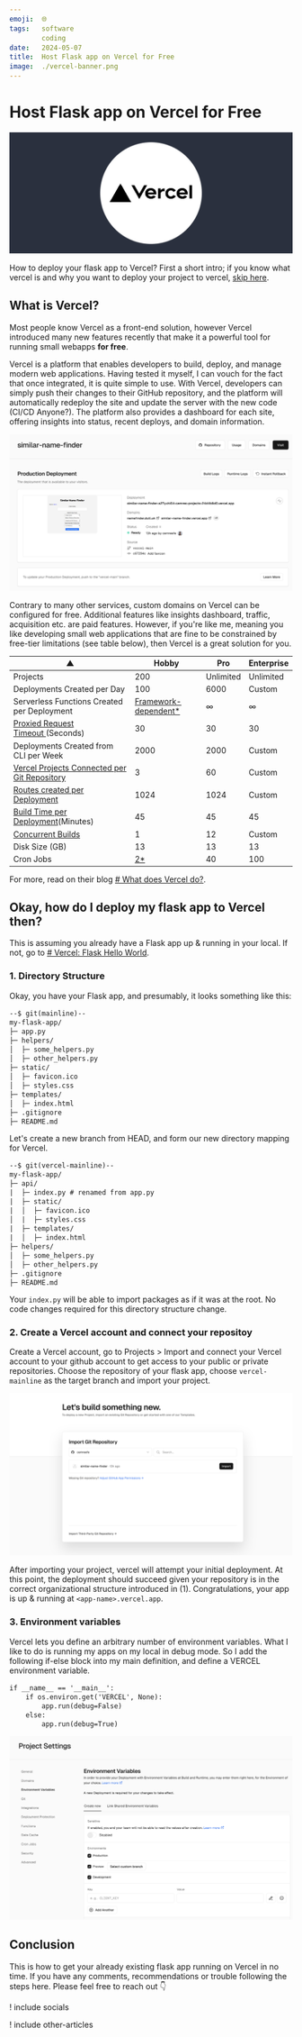 ```yaml
---
emoji:  🌐
tags:   software
        coding
date:   2024-05-07
title:  Host Flask app on Vercel for Free
image:  ./vercel-banner.png
---
```


# Host Flask app on Vercel for Free

![Vercel logo](./vercel-banner.png)

How to deploy your flask app to Vercel? First a short intro; if you know what vercel is and why you want to deploy your project to vercel, [skip here](#okay-how-do-i-deploy-my-flask-app-to-vercel-then).

## What is Vercel?

Most people know Vercel as a front-end solution, however Vercel introduced many new features recently that make it a powerful tool for running small webapps **for free**.

Vercel is a platform that enables developers to build, deploy, and manage modern web applications. Having tested it myself, I can vouch for the fact that once integrated, it is quite simple to use. With Vercel, developers can simply push their changes to their GitHub repository, and the platform will automatically redeploy the site and update the server with the new code (CI/CD Anyone?). The platform also provides a dashboard for each site, offering insights into status, recent deploys, and domain information. 

![Vercel dashboard example showing live preview, domains, settings](./vercel-dashboard.png)

Contrary to many other services, custom domains on Vercel can be configured for free. Additional features like insights dashboard, traffic, acquisition etc. are paid features. However, if you're like me, meaning you like developing small web applications that are fine to be constrained by free-tier limitations (see table below), then Vercel is a great solution for you.


|   ▲   | Hobby | Pro | Enterprise |
| ----- | ----- | --- | ---------- |
| Projects | 200 | Unlimited | Unlimited |
| Deployments Created per Day | 100 | 6000 | Custom |
| Serverless Functions Created per Deployment | [Framework-dependent*](https://vercel.com/docs/functions/serverless-functions/runtimes#functions-created-per-deployment) | ∞ | ∞ |
| [Proxied Request Timeout ](https://vercel.com/docs/limits/overview#proxied-request-timeout)(Seconds) | 30 | 30 | 30 |
| Deployments Created from CLI per Week | 2000 | 2000 | Custom |
| [Vercel Projects Connected per Git Repository](https://vercel.com/docs/limits/overview#connecting-a-project-to-a-git-repository) | 3 | 60 | Custom |
| [Routes created per Deployment](https://vercel.com/docs/limits/overview#routes-created-per-deployment) | 1024 | 1024 | Custom |
| [Build Time per Deployment](https://vercel.com/docs/limits/overview#build-time-per-deployment)(Minutes) | 45 | 45 | 45 |
| [Concurrent Builds](https://vercel.com/docs/deployments/concurrent-builds) | 1 | 12 | Custom |
| Disk Size (GB) | 13 | 13 | 13 |
| Cron Jobs | [2*](https://vercel.com/docs/cron-jobs/usage-and-pricing) | 40 | 100 |

For more, read on their blog [# What does Vercel do?](https://vercel.com/blog/what-is-vercel).

## Okay, how do I deploy my flask app to Vercel then?

This is assuming you already have a Flask app up & running in your local. If not, go to [# Vercel: Flask Hello World](https://vercel.com/templates/python/flask-hello-world).

### 1. Directory Structure

Okay, you have your Flask app, and presumably, it looks something like this:

```
--$ git(mainline)--
my-flask-app/
├─ app.py
├─ helpers/
│  ├─ some_helpers.py
│  ├─ other_helpers.py
├─ static/
│  ├─ favicon.ico
│  ├─ styles.css
├─ templates/
│  ├─ index.html
├─ .gitignore
├─ README.md
```

Let's create a new branch from HEAD, and form our new directory mapping for Vercel.

```
--$ git(vercel-mainline)--
my-flask-app/
├─ api/
|  ├─ index.py # renamed from app.py
|  ├─ static/
|  │  ├─ favicon.ico
│  |  ├─ styles.css
|  ├─ templates/
|  │  ├─ index.html
├─ helpers/
│  ├─ some_helpers.py
│  ├─ other_helpers.py
├─ .gitignore
├─ README.md
```

Your `index.py` will be able to import packages as if it was at the root. No code changes required for this directory structure change.


### 2. Create a Vercel account and connect your repositoy

Create a Vercel account, go to Projects > Import and connect your Vercel account to your github account to get access to your public or private repositories. Choose the repository of your flask app, choose `vercel-mainline` as the target branch and import your project.

![Vercel view priompting user to import a project via github](./vercel-import.png)

After importing your project, vercel will attempt your initial deployment. At this point, the deployment should succeed given your repository is in the correct organizational structure introduced in (1). Congratulations, your app is up & running at `<app-name>.vercel.app`.

### 3. Environment variables

Vercel lets you define an arbitrary number of environment variables. What I like to do is running my apps on my local in debug mode. So I add the following if-else block into my main definition, and define a VERCEL environment variable.

```
if __name__ == '__main__':
    if os.environ.get('VERCEL', None):
        app.run(debug=False)
    else:
        app.run(debug=True)
```

![Environment variables view on Vercel](./vercel-environment-variables.png)

## Conclusion

This is how to get your already existing flask app running on Vercel in no time. If you have any comments, recommendations or trouble following the steps here. Please feel free to reach out 👇

! include socials

! include other-articles
